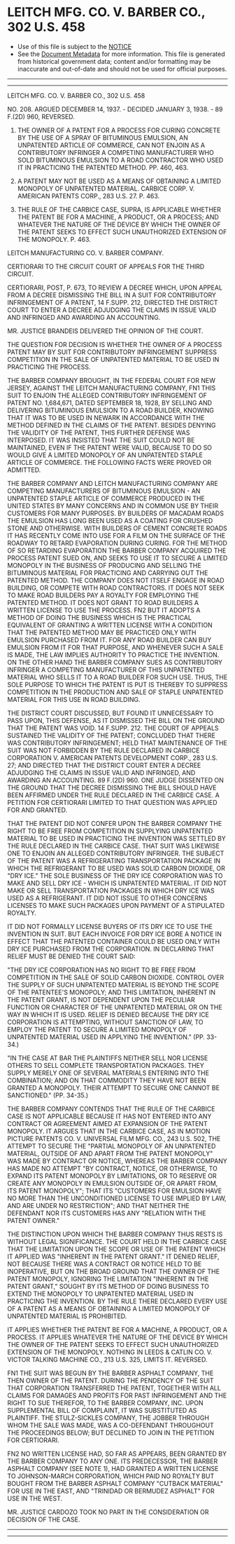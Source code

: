 ---
---

# LEITCH MFG. CO. V. BARBER CO., 302 U.S. 458

* Use of this file is subject to the [NOTICE](https://github.com/publicdocs/notice/blob/master/NOTICE)
* See the [Document Metadata](../../../) for more information.
  This file is generated from historical government data; content and/or formatting may be inaccurate and out-of-date and should not be used for official purposes.

----------
----------

LEITCH MFG. CO. V. BARBER CO., 302 U.S. 458

NO. 208.  ARGUED DECEMBER 14, 1937.  - DECIDED JANUARY 3, 1938.  - 89 F.(2D) 960, REVERSED.

1.  THE OWNER OF A PATENT FOR A PROCESS FOR CURING CONCRETE BY THE USE OF A SPRAY OF BITUMINOUS EMULSION, AN UNPATENTED ARTICLE OF COMMERCE, CAN NOT ENJOIN AS A CONTRIBUTORY INFRINGER A COMPETING MANUFACTURER WHO SOLD BITUMINOUS EMULSION TO A ROAD CONTRACTOR WHO USED IT IN PRACTICING THE PATENTED METHOD.  PP. 460, 463.

2.  A PATENT MAY NOT BE USED AS A MEANS OF OBTAINING A LIMITED MONOPOLY OF UNPATENTED MATERIAL.  CARBICE CORP. V. AMERICAN PATENTS CORP., 283 U.S. 27.  P. 463.

3.  THE RULE OF THE CARBICE CASE, SUPRA, IS APPLICABLE WHETHER THE PATENT BE FOR A MACHINE, A PRODUCT, OR A PROCESS; AND WHATEVER THE NATURE OF THE DEVICE BY WHICH THE OWNER OF THE PATENT SEEKS TO EFFECT SUCH UNAUTHORIZED EXTENSION OF THE MONOPOLY.  P. 463.

LEITCH MANUFACTURING CO. V. BARBER COMPANY.

CERTIORARI TO THE CIRCUIT COURT OF APPEALS FOR THE THIRD CIRCUIT.

CERTIORARI, POST, P. 673, TO REVIEW A DECREE WHICH, UPON APPEAL FROM A DECREE DISMISSING THE BILL IN A SUIT FOR CONTRIBUTORY INFRINGEMENT OF A PATENT, 14 F.SUPP.  212, DIRECTED THE DISTRICT COURT TO ENTER A DECREE ADJUDGING THE CLAIMS IN ISSUE VALID AND INFRINGED AND AWARDING AN ACCOUNTING.

MR. JUSTICE BRANDEIS DELIVERED THE OPINION OF THE COURT.

THE QUESTION FOR DECISION IS WHETHER THE OWNER OF A PROCESS PATENT MAY BY SUIT FOR CONTRIBUTORY INFRINGEMENT SUPPRESS COMPETITION IN THE SALE OF UNPATENTED MATERIAL TO BE USED IN PRACTICING THE PROCESS.

THE BARBER COMPANY BROUGHT, IN THE FEDERAL COURT FOR NEW JERSEY, AGAINST THE LEITCH MANUFACTURING COMPANY,  FN1  THIS SUIT TO ENJOIN THE ALLEGED CONTRIBUTORY INFRINGEMENT OF PATENT NO. 1,684,671, DATED SEPTEMBER 18, 1928, BY SELLING AND DELIVERING BITUMINOUS EMULSION TO A ROAD BUILDER, KNOWING THAT IT WAS TO BE USED IN NEWARK IN ACCORDANCE WITH THE METHOD DEFINED IN THE CLAIMS OF THE PATENT.  BESIDES DENYING THE VALIDITY OF THE PATENT, THIS FURTHER DEFENSE WAS INTERPOSED.  IT WAS INSISTED THAT THE SUIT COULD NOT BE MAINTAINED, EVEN IF THE PATENT WERE VALID, BECAUSE TO DO SO WOULD GIVE A LIMITED MONOPOLY OF AN UNPATENTED STAPLE ARTICLE OF COMMERCE.  THE FOLLOWING FACTS WERE PROVED OR ADMITTED.

THE BARBER COMPANY AND LEITCH MANUFACTURING COMPANY ARE COMPETING MANUFACTURERS OF BITUMINOUS EMULSION - AN UNPATENTED STAPLE ARTICLE OF COMMERCE PRODUCED IN THE UNITED STATES BY MANY CONCERNS AND IN COMMON USE BY THEIR CUSTOMERS FOR MANY PURPOSES.  BY BUILDERS OF MACADAM ROADS THE EMULSION HAS LONG BEEN USED AS A COATING FOR CRUSHED STONE AND OTHERWISE.  WITH BUILDERS OF CEMENT CONCRETE ROADS IT HAS RECENTLY COME INTO USE FOR A FILM ON THE SURFACE OF THE ROADWAY TO RETARD EVAPORATION DURING CURING.  FOR THE METHOD OF SO RETARDING EVAPORATION THE BARBER COMPANY ACQUIRED THE PROCESS PATENT SUED ON, AND SEEKS TO USE IT TO SECURE A LIMITED MONOPOLY IN THE BUSINESS OF PRODUCING AND SELLING THE BITUMINOUS MATERIAL FOR PRACTICING AND CARRYING OUT THE PATENTED METHOD.  THE COMPANY DOES NOT ITSELF ENGAGE IN ROAD BUILDING, OR COMPETE WITH ROAD CONTRACTORS.  IT DOES NOT SEEK TO MAKE ROAD BUILDERS PAY A ROYALTY FOR EMPLOYING THE PATENTED METHOD.  IT DOES NOT GRANT TO ROAD BUILDERS A WRITTEN LICENSE TO USE THE PROCESS.  FN2  BUT IT ADOPTS A METHOD OF DOING THE BUSINESS WHICH IS THE PRACTICAL EQUIVALENT OF GRANTING A WRITTEN LICENSE WITH A CONDITION THAT THE PATENTED METHOD MAY BE PRACTICED ONLY WITH EMULSION PURCHASED FROM IT.  FOR ANY ROAD BUILDER CAN BUY EMULSION FROM IT FOR THAT PURPOSE, AND WHENEVER SUCH A SALE IS MADE, THE LAW IMPLIES AUTHORITY TO PRACTICE THE INVENTION.  ON THE OTHER HAND THE BARBER COMPANY SUES AS CONTRIBUTORY INFRINGER A COMPETING MANUFACTURER OF THIS UNPATENTED MATERIAL WHO SELLS IT TO A ROAD BUILDER FOR SUCH USE.  THUS, THE SOLE PURPOSE TO WHICH THE PATENT IS PUT IS THEREBY TO SUPPRESS COMPETITION IN THE PRODUCTION AND SALE OF STAPLE UNPATENTED MATERIAL FOR THIS USE IN ROAD BUILDING.

THE DISTRICT COURT DISCUSSED, BUT FOUND IT UNNECESSARY TO PASS UPON, THIS DEFENSE, AS IT DISMISSED THE BILL ON THE GROUND THAT THE PATENT WAS VOID.  14 F.SUPP.  212.  THE COURT OF APPEALS SUSTAINED THE VALIDITY OF THE PATENT; CONCLUDED THAT THERE WAS CONTRIBUTORY INFRINGEMENT; HELD THAT MAINTENANCE OF THE SUIT WAS NOT FORBIDDEN BY THE RULE DECLARED IN CARBICE CORPORATION V. AMERICAN PATENTS DEVELOPMENT CORP., 283 U.S. 27; AND DIRECTED THAT THE DISTRICT COURT ENTER A DECREE ADJUDGING THE CLAIMS IN ISSUE VALID AND INFRINGED, AND AWARDING AN ACCOUNTING.  89 F.(2D) 960.  ONE JUDGE DISSENTED ON THE GROUND THAT THE DECREE DISMISSING THE BILL SHOULD HAVE BEEN AFFIRMED UNDER THE RULE DECLARED IN THE CARBICE CASE.  A PETITION FOR CERTIORARI LIMITED TO THAT QUESTION WAS APPLIED FOR AND GRANTED.

THAT THE PATENT DID NOT CONFER UPON THE BARBER COMPANY THE RIGHT TO BE FREE FROM COMPETITION IN SUPPLYING UNPATENTED MATERIAL TO BE USED IN PRACTICING THE INVENTION WAS SETTLED BY THE RULE DECLARED IN THE CARBICE CASE.  THAT SUIT WAS LIKEWISE ONE TO ENJOIN AN ALLEGED CONTRIBUTORY INFRINGER.  THE SUBJECT OF THE PATENT WAS A REFRIGERATING TRANSPORTATION PACKAGE IN WHICH THE REFRIGERANT TO BE USED WAS SOLID CARBON DIOXIDE, OR "DRY ICE."  THE SOLE BUSINESS OF THE DRY ICE CORPORATION WAS TO MAKE AND SELL DRY ICE - WHICH IS UNPATENTED MATERIAL.  IT DID NOT MAKE OR SELL TRANSPORTATION PACKAGES IN WHICH DRY ICE WAS USED AS A REFRIGERANT.  IT DID NOT ISSUE TO OTHER CONCERNS LICENSES TO MAKE SUCH PACKAGES UPON PAYMENT OF A STIPULATED ROYALTY.

IT DID NOT FORMALLY LICENSE BUYERS OF ITS DRY ICE TO USE THE INVENTION IN SUIT.  BUT EACH INVOICE FOR DRY ICE BORE A NOTICE IN EFFECT THAT THE PATENTED CONTAINER COULD BE USED ONLY WITH DRY ICE PURCHASED FROM THE CORPORATION.  IN DECLARING THAT RELIEF MUST BE DENIED THE COURT SAID:

"THE DRY ICE CORPORATION HAS NO RIGHT TO BE FREE FROM COMPETITION IN THE SALE OF SOLID CARBON DIOXIDE.  CONTROL OVER THE SUPPLY OF SUCH UNPATENTED MATERIAL IS BEYOND THE SCOPE OF THE PATENTEE'S MONOPOLY; AND THIS LIMITATION, INHERENT IN THE PATENT GRANT, IS NOT DEPENDENT UPON THE PECULIAR FUNCTION OR CHARACTER OF THE UNPATENTED MATERIAL OR ON THE WAY IN WHICH IT IS USED.  RELIEF IS DENIED BECAUSE THE DRY ICE CORPORATION IS ATTEMPTING, WITHOUT SANCTION OF LAW, TO EMPLOY THE PATENT TO SECURE A LIMITED MONOPOLY OF UNPATENTED MATERIAL USED IN APPLYING THE INVENTION."  (PP. 33-34.)

"IN THE CASE AT BAR THE PLAINTIFFS NEITHER SELL NOR LICENSE OTHERS TO SELL COMPLETE TRANSPORTATION PACKAGES.  THEY SUPPLY MERELY ONE OF SEVERAL MATERIALS ENTERING INTO THE COMBINATION; AND ON THAT COMMODITY THEY HAVE NOT BEEN GRANTED A MONOPOLY.  THEIR ATTEMPT TO SECURE ONE CANNOT BE SANCTIONED."  (PP. 34-35.)

THE BARBER COMPANY CONTENDS THAT THE RULE OF THE CARBICE CASE IS NOT APPLICABLE BECAUSE IT HAS NOT ENTERED INTO ANY CONTRACT OR AGREEMENT AIMED AT EXPANSION OF THE PATENT MONOPOLY.  IT ARGUES THAT IN THE CARBICE CASE, AS IN MOTION PICTURE PATENTS CO. V. UNIVERSAL FILM MFG. CO., 243 U.S. 502, THE ATTEMPT TO SECURE THE "PARTIAL MONOPOLY OF AN UNPATENTED MATERIAL, OUTSIDE OF AND APART FROM THE PATENT MONOPOLY" WAS MADE BY CONTRACT OR NOTICE, WHEREAS THE BARBER COMPANY HAS MADE NO ATTEMPT "BY CONTRACT, NOTICE, OR OTHERWISE, TO EXPAND ITS PATENT MONOPOLY BY LIMITATIONS, OR TO RESERVE OR CREATE ANY MONOPOLY IN EMULSION OUTSIDE OF, OR APART FROM, ITS PATENT MONOPOLY"; THAT ITS "CUSTOMERS FOR EMULSION HAVE NO MORE THAN THE UNCONDITIONED LICENSE TO USE IMPLIED BY LAW, AND ARE UNDER NO RESTRICTION"; AND THAT NEITHER THE DEFENDANT NOR ITS CUSTOMERS HAS ANY "RELATION WITH THE PATENT OWNER."

THE DISTINCTION UPON WHICH THE BARBER COMPANY THUS RESTS IS WITHOUT LEGAL SIGNIFICANCE.  THE COURT HELD IN THE CARBICE CASE THAT THE LIMITATION UPON THE SCOPE OR USE OF THE PATENT WHICH IT APPLIED WAS "INHERENT IN THE PATENT GRANT."  IT DENIED RELIEF, NOT BECAUSE THERE WAS A CONTRACT OR NOTICE HELD TO BE INOPERATIVE, BUT ON THE BROAD GROUND THAT THE OWNER OF THE PATENT MONOPOLY, IGNORING THE LIMITATION "INHERENT IN THE PATENT GRANT," SOUGHT BY ITS METHOD OF DOING BUSINESS TO EXTEND THE MONOPOLY TO UNPATENTED MATERIAL USED IN PRACTICING THE INVENTION.  BY THE RULE THERE DECLARED EVERY USE OF A PATENT AS A MEANS OF OBTAINING A LIMITED MONOPOLY OF UNPATENTED MATERIAL IS PROHIBITED.

IT APPLIES WHETHER THE PATENT BE FOR A MACHINE, A PRODUCT, OR A PROCESS.  IT APPLIES WHATEVER THE NATURE OF THE DEVICE BY WHICH THE OWNER OF THE PATENT SEEKS TO EFFECT SUCH UNAUTHORIZED EXTENSION OF THE MONOPOLY.  NOTHING IN LEEDS & CATLIN CO. V. VICTOR TALKING MACHINE CO., 213 U.S. 325, LIMITS IT.  REVERSED.

FN1  THE SUIT WAS BEGUN BY THE BARBER ASPHALT COMPANY, THE THEN OWNER OF THE PATENT.  DURING THE PENDENCY OF THE SUIT THAT CORPORATION TRANSFERRED THE PATENT, TOGETHER WITH ALL CLAIMS FOR DAMAGES AND PROFITS FOR PAST INFRINGEMENT AND THE RIGHT TO SUE THEREFOR, TO THE BARBER COMPANY, INC. UPON SUPPLEMENTAL BILL OF COMPLAINT, IT WAS SUBSTITUTED AS PLAINTIFF.  THE STULZ-SICKLES COMPANY, THE JOBBER THROUGH WHOM THE SALE WAS MADE, WAS A CO-DEFENDANT THROUGHOUT THE PROCEEDINGS BELOW; BUT DECLINED TO JOIN IN THE PETITION FOR CERTIORARI.

FN2  NO WRITTEN LICENSE HAD, SO FAR AS APPEARS, BEEN GRANTED BY THE BARBER COMPANY TO ANY ONE.  ITS PREDECESSOR, THE BARBER ASPHALT COMPANY (SEE NOTE 1), HAD GRANTED A WRITTEN LICENSE TO JOHNSON-MARCH CORPORATION, WHICH PAID NO ROYALTY BUT BOUGHT FROM THE BARBER ASPHALT COMPANY "CUTBACK MATERIAL" FOR USE IN THE EAST, AND "TRINIDAD OR BERMUDEZ ASPHALT" FOR USE IN THE WEST.

MR. JUSTICE CARDOZO TOOK NO PART IN THE CONSIDERATION OR DECISION OF THE CASE.


----------
----------

